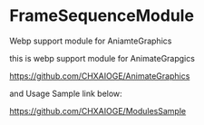 # FrameSequenceModule
Webp support module for AniamteGraphics

this is webp support module for AnimateGrapgics

https://github.com/CHXAIOGE/AnimateGraphics

and Usage Sample link below:

https://github.com/CHXAIOGE/ModulesSample
